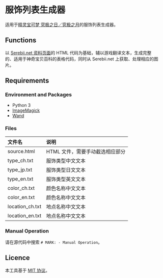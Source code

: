 # 服饰列表生成器
适用于[精灵宝可梦 究极之日／究极之月](https://wiki.52poke.com/wiki/精灵宝可梦_究极之日／究极之月)的服饰列表生成器。

## Functions
以 [Serebii.net 资料页面](https://serebii.net/ultrasunultramoon/customisation.shtml)的 HTML 代码为基础，辅以游戏翻译文本，生成完整的、适用于神奇宝贝百科的表格代码，同时从 Serebii.net 上获取、处理相应的图片。

## Requirements
### Environment and Packages
  * Python 3
  * [ImageMagick](http://www.imagemagick.org/script/index.php "ImageMagick")
  * [Wand](http://docs.wand-py.org/en/0.4.4/ "Wand")

### Files
|      文件名      |            说明             |
| :-------------- | :-------------------------- |
| source.html     | HTML 文件，需要手动截选相应部分 |
| type_ch.txt     | 服饰类型中文文本              |
| type_jp.txt     | 服饰类型日文文本              |
| type_en.txt     | 服饰类型英文文本              |
| color_ch.txt    | 颜色名称中文文本              |
| color_en.txt    | 颜色名称中文文本              |
| location_ch.txt | 地点名称中文文本              |
| location_en.txt | 地点名称中文文本              |

### Manual Operation
请在源代码中搜索 `# MARK: - Manual Operation`。

## Licence
本工具基于 [MIT 协议](../../LICENSE)。
